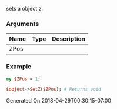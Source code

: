 sets a object z.
### Arguments
**Name**|**Type**|**Description**
:---|:---|:---
ZPos||

### Example

```perl
my $ZPos = 1;

$object->SetZ($ZPos); # Returns void
```


Generated On 2018-04-29T00:30:15-07:00